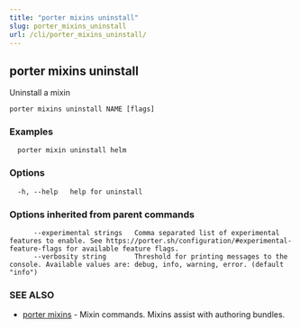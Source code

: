```yaml
---
title: "porter mixins uninstall"
slug: porter_mixins_uninstall
url: /cli/porter_mixins_uninstall/
---
```

## porter mixins uninstall

Uninstall a mixin

```
porter mixins uninstall NAME [flags]
```

### Examples

```
  porter mixin uninstall helm
```

### Options

```
  -h, --help   help for uninstall
```

### Options inherited from parent commands

```
      --experimental strings   Comma separated list of experimental features to enable. See https://porter.sh/configuration/#experimental-feature-flags for available feature flags.
      --verbosity string       Threshold for printing messages to the console. Available values are: debug, info, warning, error. (default "info")
```

### SEE ALSO

* [porter mixins](/cli/porter_mixins/)	 - Mixin commands. Mixins assist with authoring bundles.

